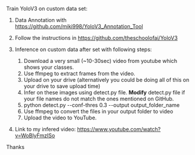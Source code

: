 Train YoloV3 on custom data set:

1. Data Annotation with  https://github.com/miki998/YoloV3_Annotation_Tool
2. Follow the instructions in https://github.com/theschoolofai/YoloV3
3. Inference on custom data after set with following steps:
    1. Download a very small (~10-30sec) video from youtube which shows your classes. 
    2. Use ffmpeg to extract frames from the video. 
    3. Upload on your drive (alternatively you could be doing all of this on your drive to save upload time)
    4. Infer on these images using detect.py file. **Modify** detect.py file if your file names do not match the ones mentioned on GitHub. 
    5. python detect.py --conf-thres 0.3 --output output_folder_name
    6. Use ffmpeg  to convert the files in your output folder to video
    7. Upload the video to YouTube.

4. Link to my infered video: https://www.youtube.com/watch?v=WoBlyFmzISo

Thanks

